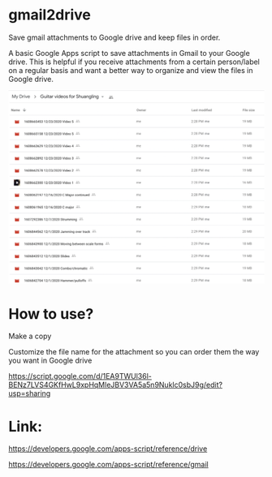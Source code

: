 # gmail2drive
Save gmail attachments to Google drive and keep files in order.

A basic Google Apps script to save attachments in Gmail to your Google drive. This is helpful if you receive attachments from a certain person/label on a regular basis and want a better way to organize and view the files in Google drive.

![files in drive demo](files%20in%20drive%20demo.png)



# How to use?
Make a copy

Customize the file name for the attachment so you can order them the way you want in Google drive

https://script.google.com/d/1EA9TWUl36l-BENz7LVS4GKfHwL9xpHqMleJBV3VA5a5n9Nuklc0sbJ9g/edit?usp=sharing

# Link:
https://developers.google.com/apps-script/reference/drive 

https://developers.google.com/apps-script/reference/gmail
